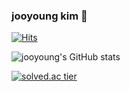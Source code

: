 ### jooyoung kim 👋

[![Hits](https://hits.seeyoufarm.com/api/count/incr/badge.svg?url=https%3A%2F%2Fgithub.com%2FJooYoung1121&count_bg=%2379C83D&title_bg=%23555555&icon=&icon_color=%23E7E7E7&title=hits&edge_flat=false)](https://hits.seeyoufarm.com)

![jooyoung's GitHub stats](https://github-readme-stats.vercel.app/api?username=JooYoung1121&show_icons=true&theme=radical)
</br>

[![solved.ac tier](http://mazassumnida.wtf/api/generate_badge?boj=oownhi88)](https://solved.ac/oownhi88)


<!--
**JooYoung1121/JooYoung1121** is a ✨ _special_ ✨ repository because its `README.md` (this file) appears on your GitHub profile.

Here are some ideas to get you started:

- 🔭 I’m currently working on ...
- 🌱 I’m currently learning ...
- 👯 I’m looking to collaborate on ...
- 🤔 I’m looking for help with ...
- 💬 Ask me about ...
- 📫 How to reach me: ...
- 😄 Pronouns: ...
- ⚡ Fun fact: ...
-->
